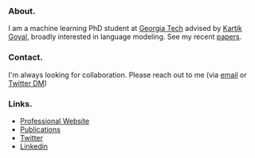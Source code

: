 ### About.

I am a machine learning PhD student at 
[Georgia Tech](https://ml.gatech.edu/) advised by [Kartik Goyal](https://kartikgo.github.io/), broadly interested in language modeling.
See my recent [papers](https://scholar.google.com/citations?user=t0dADxkAAAAJ&hl=en).

### Contact. 
I'm always looking for collaboration. Please reach out to me (via [email](mailto:tsawada@gatech.edu) or [Twitter DM](https://twitter.com/tsawada_ml))

### Links.

- [Professional Website](https://tomohiro-sawada.github.io/)
- [Publications](https://scholar.google.com/citations?user=t0dADxkAAAAJ&hl=en)
- [Twitter](twitter.com/tsawada_ml)
- [Linkedin](https://www.linkedin.com/in/tom-sawada-16303220a/)

